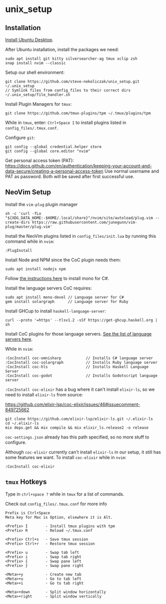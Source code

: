 # unix_setup

## Installation

[Install Ubuntu Desktop](https://ubuntu.com/tutorials/install-ubuntu-desktop#1-overview).

After Ubuntu installation, install the packages we need:
```
sudo apt install git kitty silversearcher-ag tmux xclip zsh
snap install nvim --classic
```

Setup our shell environment:
```
git clone https://github.com/steve-nekoliczak/unix_setup.git ~/.unix_setup
// Symlink files from config_files to their correct dirs
~/.unix_setup/file_handler.sh
```

Install Plugin Managers for `tmux`:
```
git clone https://github.com/tmux-plugins/tpm ~/.tmux/plugins/tpm
```

While in `tmux`, enter: `Ctrl+Space I` to install plugins listed in `config_files/.tmux.conf`.

Configure `git`:
```
git config --global credential.helper store
git config --global core.editor "nvim"
```
Get personal access token (PAT): https://docs.github.com/en/authentication/keeping-your-account-and-data-secure/creating-a-personal-access-token
Use normal username and PAT as password.
Both will be saved after first successful use.

## NeoVim Setup

Install the `vim-plug` plugin manager
```
sh -c 'curl -fLo "${XDG_DATA_HOME:-$HOME/.local/share}"/nvim/site/autoload/plug.vim --create-dirs https://raw.githubusercontent.com/junegunn/vim-plug/master/plug.vim'
```

Install the NeoVim plugins listed in `config_files/init.lua` by running this command while in `nvim`:
```
:PlugInstall
```

Install Node and NPM since the CoC plugin needs them:
```
sudo apt install nodejs npm
```

Follow [the instructions here](https://www.mono-project.com/download/stable/) to install mono for C#.

Install the language servers CoC requires:
```
sudo apt install mono-devel // Language server for C#
gem install solargraph      // Language server for Ruby
```

Install GHCup to install `haskell-language-server`:
```
curl --proto '=https' --tlsv1.2 -sSf https://get-ghcup.haskell.org | sh
```

Install CoC plugins for those language servers.
[See the list of language servers here](https://github.com/neoclide/coc.nvim/wiki/Using-coc-extensions#implemented-coc-extensions).

While in `nvim`:
```
:CocInstall coc-omnisharp           // Installs C# language server
:CocInstall coc-solargraph          // Installs Ruby language server
:CocInstall coc-hls                 // Installs Haskell Language Server
:CocInstall coc-godot               // Installs Godotscript language server
```

`:CocInstall coc-elixir` has a bug where it can't install `elixir-ls`, so we need to install `elixir-ls` from source:

https://github.com/elixir-lsp/coc-elixir/issues/46#issuecomment-849725662

```
git clone https://github.com/elixir-lsp/elixir-ls.git ~/.elixir-ls
cd ~/.elixir-ls
mix deps.get && mix compile && mix elixir_ls.release2 -o release
```

`coc-settings.json` already has this path specified, so no more stuff to configure.

Although `coc-elixir` currently can't install `elixir-ls` in our setup, it still has some features we want. To install `coc-elixir` while in `nvim`:

```
:CocInstall coc-elixir
```

## `tmux` Hotkeys

Type in `ctrl+space ?` while in `tmux` for a list of commands.

Check out `config_files/.tmux.conf` for more info

```
Prefix is Ctrl+Space
Meta key for Mac is Option, elsewhere it is Alt.

<Prefix> I        - Install tmux plugins with tpm
<Prefix> R        - Reload ~/.tmux.conf

<Prefix> Ctrl+s   - Save tmux session
<Prefix> Ctrl+r   - Restore tmux session

<Prefix> u        - Swap tab left
<Prefix> i        - Swap tab right
<Prefix> {        - Swap pane left
<Prefix> }        - Swap pane right

<Meta>+y          - Create new tab
<Meta>+u          - Go to tab left
<Meta>+i          - Go to tab right

<Meta>+down       - Split window horizontally
<Meta>+right      - Split window vertically
```
